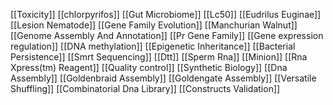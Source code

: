 [[Toxicity]]
[[chlorpyrifos]]
[[Gut Microbiome]]
[[Lc50]]
[[Eudrilus Euginae]]
[[Lesion Nematode]]
[[Gene Family Evolution]]
[[Manchurian Walnut]]
[[Genome Assembly And Annotation]]
[[Pr Gene Family]]
[[Gene expression regulation]]
[[DNA methylation]]
[[Epigenetic Inheritance]]
[[Bacterial Persistence]]
[[Smrt Sequencing]]
[[Dtt]]
[[Sperm Rna]]
[[Minion]]
[[Rna Xpress(tm) Reagent]]
[[Quality control]]
[[Synthetic Biology]]
[[Dna Assembly]]
[[Goldenbraid Assembly]]
[[Goldengate Assembly]]
[[Versatile Shuffling]]
[[Combinatorial Dna Library]]
[[Constructs Validation]]

